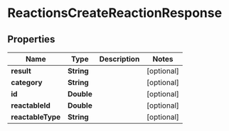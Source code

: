 

# ReactionsCreateReactionResponse


## Properties

| Name | Type | Description | Notes |
|------------ | ------------- | ------------- | -------------|
|**result** | **String** |  |  [optional] |
|**category** | **String** |  |  [optional] |
|**id** | **Double** |  |  [optional] |
|**reactableId** | **Double** |  |  [optional] |
|**reactableType** | **String** |  |  [optional] |



